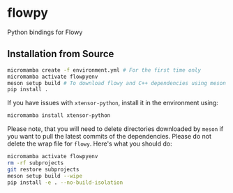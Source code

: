 # flowpy
Python bindings for Flowy

## Installation from Source

```bash
micromamba create -f environment.yml # For the first time only
micromamba activate flowpyenv
meson setup build # To download flowy and C++ dependencies using meson wrap files
pip install .
```

If you have issues with `xtensor-python`, install it in the environment using:
```bash
micromamba install xtensor-python
```

Please note, that you will need to delete directories downloaded by `meson` if you want to pull the latest commits of the dependencies. Please do not delete the wrap file for `flowy`. Here's what you should do:
```bash
micromamba activate flowpyenv
rm -rf subprojects 
git restore subprojects
meson setup build --wipe
pip install -e . --no-build-isolation
```